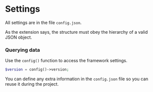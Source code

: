 # Settings

All settings are in the file `config.json`.

As the extension says, the structure must obey the hierarchy of a valid JSON object.

### Querying data

Use the `config()` function to access the framework settings.

```php
$version = config()->version;
```

You can define any extra information in the `config.json` file so you can reuse it during the project.
